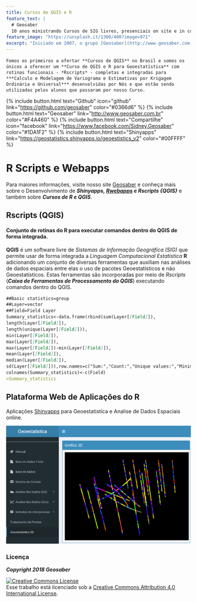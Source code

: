 ```yaml
---
title: Cursos de QGIS e R
feature_text: |
  # Geosaber
  10 anos ministrando Cursos de SIG livres, presenciais on site e in company
feature_image: "https://unsplash.it/1300/400?image=971"
excerpt: "Iniciado em 2007, o grupo [Geosaber](http://www.geosaber.com.br) foi criado com o intuito de ser referência em Sistemas de Informações Geográficas Livres e Abertas, em especial nas geotecnologias suportadas pela [Fundação OSGeo](http://www.osgeo.org) como o ***QGIS*** e ***GRASS GIS***."
---
```


```{r}
Fomos os primeiros a ofertar **Cursos de QGIS** no Brasil e somos os únicos a oferecer um **Curso de QGIS e R para Geoestatística** com rotinas funcionais - *Rscripts* - completas e integradas para ***Calculo e Modelagem de Variograma e Estimativas por Krigagem Ordinária e Universal*** desenvolvidas por Nós e que estão sendo utilizadas pelos alunos que passaram por nosso Curso.
```
{% include button.html text="Github" icon="github" link="https://github.com/geosaber" color="#0366d6" %} {% include button.html text="Geosaber" link="http://www.geosaber.com.br" color="#F4A460" %} {% include button.html text="Compartilhe" icon="facebook" link="https://www.facebook.com/Sidney.Geosaber" color="#1DA1F2" %} {% include button.html text="Shinyapps" link="https://geostatistics.shinyapps.io/geoestistics_v2" color="#00FFFF" %}

# R Scripts e Webapps

Para maiores informações, visite nosso site [Geosaber](http://www.geosaber.com.br) e conheça mais sobre o Desenvolvimento de ***Shinyapps, [Rwebapps](https://www.opencpu.org/apps.html) e Rscripts {QGIS}*** e também sobre ***Cursos de R e QGIS***.

## Rscripts (QGIS)

#### Conjunto de rotinas do R para executar comandos dentro do QGIS de forma integrada.

**QGIS** é um software livre de *Sistemas de Informação Geográfica (SIG)* que permite usar de forma integrada a *Linguagem Computacional Estatística* **R** adicionando um conjunto de diversas ferramentas que auxiliam nas análises de dados espaciais entre elas o uso de pacotes Geoestatísticos e não Geoestatísticos. Estas ferramentas são incorporadas por meio de *Rscripts* (***Caixa de Ferramentas de Processamento do QGIS***) executando comandos dentro do QGIS.

```markdown
##Basic statistics=group
##Layer=vector
##Field=Field Layer
Summary_statistics<-data.frame(rbind(sum(Layer[[Field]]),
length(Layer[[Field]]),
length(unique(Layer[[Field]])),
min(Layer[[Field]]),
max(Layer[[Field]]),
max(Layer[[Field]])-min(Layer[[Field]]),
mean(Layer[[Field]]),
median(Layer[[Field]]),
sd(Layer[[Field]])),row.names=c("Sum:","Count:","Unique values:","Minimum value:","Maximum value:","Range:","Mean value:","Median value:","Standard deviation:"))
colnames(Summary_statistics)<-c(Field)
>Summary_statistics
```

## Plataforma Web de Aplicações do R
Aplicações [Shinyapps](https://geostatistics.shinyapps.io/geoestistics_v2) para Geoestatistica e Analise de Dados Espaciais online.

![Geoestatística 3D](/img/Geoestat3D.png)

### Licença

***Copyright 2018 Geosaber***

<a rel="license" href="http://creativecommons.org/licenses/by/4.0/"><img alt="Creative Commons License" style="border-width:0" src="https://i.creativecommons.org/l/by/4.0/88x31.png" /></a><br />Esse trabalho está licenciado sob a <a rel="license" href="http://creativecommons.org/licenses/by/4.0/">Creative Commons Attribution 4.0 International License</a>.
